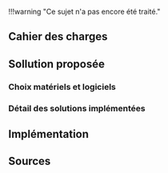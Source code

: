 !!!warning "Ce sujet n'a pas encore été traité."

## Cahier des charges

## Sollution proposée

### Choix matériels et logiciels

### Détail des solutions implémentées

## Implémentation

## Sources
